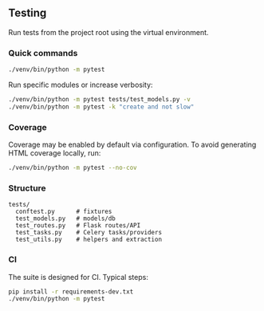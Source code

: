 ## Testing

Run tests from the project root using the virtual environment.

### Quick commands

```bash
./venv/bin/python -m pytest
```

Run specific modules or increase verbosity:

```bash
./venv/bin/python -m pytest tests/test_models.py -v
./venv/bin/python -m pytest -k "create and not slow"
```

### Coverage

Coverage may be enabled by default via configuration. To avoid generating HTML coverage locally, run:

```bash
./venv/bin/python -m pytest --no-cov
```

### Structure

```
tests/
  conftest.py      # fixtures
  test_models.py   # models/db
  test_routes.py   # Flask routes/API
  test_tasks.py    # Celery tasks/providers
  test_utils.py    # helpers and extraction
```

### CI

The suite is designed for CI. Typical steps:

```bash
pip install -r requirements-dev.txt
./venv/bin/python -m pytest
```
